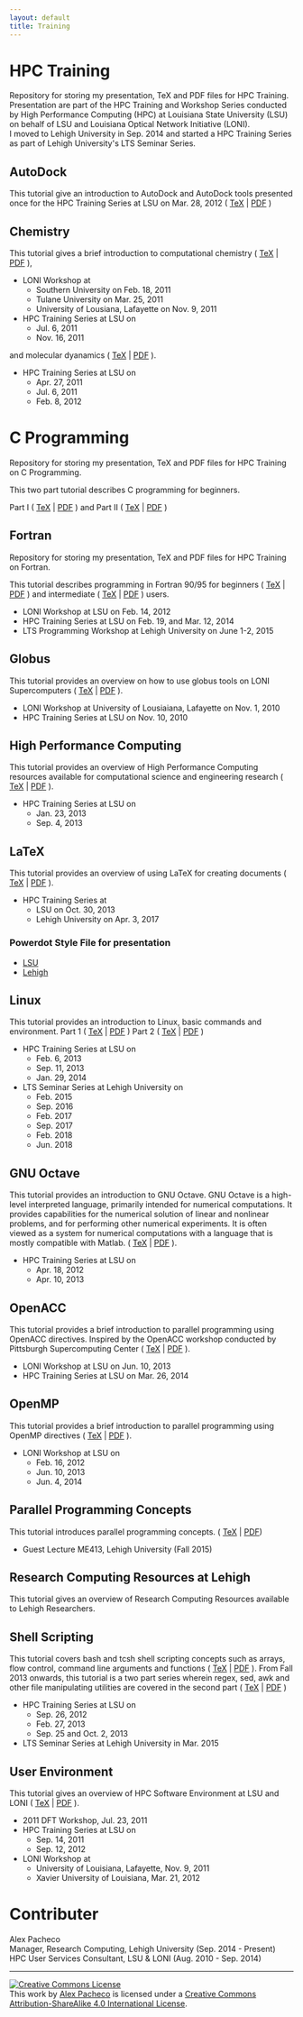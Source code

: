 ```yaml
---
layout: default
title: Training
---
```



# HPC Training 
Repository for storing my presentation, TeX and PDF files for HPC Training.
Presentation are part of the HPC Training and Workshop Series conducted by 
High Performance Computing (HPC) at Louisiana State University (LSU) on behalf of 
LSU and Louisiana Optical Network Initiative (LONI).  
I moved to Lehigh University in Sep. 2014 and started a HPC Training Series as part 
of Lehigh University&#39;s LTS Seminar Series.

## AutoDock
This tutorial give an introduction to AutoDock and AutoDock tools presented once for 
 the HPC Training Series at LSU on Mar. 28, 2012 
 ( [TeX](AutoDock/AutoDock.tex) | [PDF](AutoDock/AutoDock.pdf) )

## Chemistry
This tutorial gives a brief introduction to computational chemistry 
( [TeX](Chemistry/CompChem.tex) | [PDF](Chemistry/CompChem.pdf) ), 

  * LONI Workshop at 
     + Southern University on Feb. 18, 2011
     + Tulane University on Mar. 25, 2011  
     + University of Lousiana, Lafayette on Nov. 9, 2011
  * HPC Training Series at LSU on
    + Jul. 6, 2011
    + Nov. 16, 2011    

and molecular dyanamics 
( [TeX](Chemistry/MolecularDynamics.tex) | [PDF](Chemistry/MolecularDynamics.pdf) ).

  * HPC Training Series at LSU on 
    + Apr. 27, 2011
    + Jul. 6, 2011
    + Feb. 8, 2012

# C Programming
Repository for storing my presentation, TeX and PDF files for HPC 
Training on C Programming. 

This two part tutorial describes C programming for beginners.

Part I ( [TeX](CProgramming/CProg1.tex) | [PDF](CProgramming/CProg1.pdf) )
and Part II ( [TeX](CProgramming/CProg2.tex) | [PDF](CProgramming/CProg2.pdf) )


## Fortran
Repository for storing my presentation, TeX and PDF files for HPC 
Training on Fortran.

This tutorial describes programming in Fortran 90/95 for beginners 
( [TeX](Fortran/Fortran1.tex) | [PDF](Fortran/Fortran1.pdf) ) and
intermediate ( [TeX](Fortran/Fortran2.tex) | 
[PDF](Fortran/Fortran2.pdf) ) users.

  * LONI Workshop at LSU on Feb. 14, 2012
  * HPC Training Series at LSU on Feb. 19, and Mar. 12, 2014
  * LTS Programming Workshop at Lehigh University on June 1-2, 2015

## Globus
This tutorial provides an overview on how to use globus tools on LONI Supercomputers 
( [TeX](Globus/globus.tex) | [PDF](Globus/globus.pdf) ).

  * LONI Workshop at University of Lousiaiana, Lafayette on Nov. 1, 2010
  * HPC Training Series at LSU on Nov. 10, 2010

## High Performance Computing
This tutorial provides an overview of High Performance Computing resources available for 
computational science and engineering research 
( [TeX](HPC/HPC.tex) | [PDF](HPC/HPC.pdf) ).

  * HPC Training Series at LSU on
    + Jan. 23, 2013
    + Sep. 4, 2013

## LaTeX
This tutorial provides an overview of using LaTeX for creating documents
( [TeX](LaTeX/LaTeX.tex) | [PDF](LaTeX/LaTeX.pdf) ).

   * HPC Training Series at 
        * LSU on Oct. 30, 2013
        * Lehigh University on Apr. 3, 2017 

### Powerdot Style File for presentation

 * [LSU](LaTeX/powerdot-lsuloni.sty)
 * [Lehigh](LaTeX/powerdot-lehigh.sty) 


## Linux
This tutorial provides an introduction to Linux, basic commands and environment.
Part 1 ( [TeX](Linux/Linux-1.tex) | [PDF](Linux/Linux-1.pdf) )
Part 2 ( [TeX](Linux/Linux-2.tex) | [PDF](Linux/Linux-2.pdf) )

  * HPC Training Series at LSU on
    + Feb. 6, 2013
    + Sep. 11, 2013
    + Jan. 29, 2014
  * LTS Seminar Series at Lehigh University on
    + Feb. 2015
    + Sep. 2016
    + Feb. 2017
    + Sep. 2017
    + Feb. 2018
    + Jun. 2018

## GNU Octave
This tutorial provides an introduction to GNU Octave. GNU Octave is a high-level interpreted 
language, primarily intended for numerical computations. It provides capabilities for the 
numerical solution of linear and nonlinear problems, and for performing other numerical 
experiments. It is often viewed as a system for numerical computations with a language 
that is mostly compatible with Matlab. ( [TeX](Octave/Octave.tex) | [PDF](Octave/Octave.pdf) ).

  * HPC Training Series at LSU on
    + Apr. 18, 2012
    + Apr. 10, 2013

## OpenACC
This tutorial provides a brief introduction to parallel programming using OpenACC directives. 
Inspired by the OpenACC workshop conducted by Pittsburgh Supercomputing Center 
( [TeX](OpenACC/OpenACC.tex) | [PDF](OpenACC/OpenACC.pdf) ).

  * LONI Workshop at LSU on Jun. 10, 2013
  * HPC Training Series at LSU on Mar. 26, 2014

## OpenMP
This tutorial provides a brief introduction to parallel programming using OpenMP directives 
( [TeX](OpenMP/OpenMP.tex) | [PDF](OpenMP/OpenMP.pdf) ).

  * LONI Workshop at LSU on
    + Feb. 16, 2012 
    + Jun. 10, 2013
    + Jun. 4, 2014

## Parallel Programming Concepts
This tutorial introduces parallel programming concepts.
( [TeX](ParallelProgramming/parprog.tex) | [PDF](ParallelProgramming/parprog.pdf))

  * Guest Lecture ME413, Lehigh University (Fall 2015)

## Research Computing Resources at Lehigh
This tutorial gives an overview of Research Computing Resources available to Lehigh Researchers.


## Shell Scripting
This tutorial covers bash and tcsh shell scripting concepts such as arrays, flow control, 
command line arguments and functions ( [TeX](Shell/Shell-Scripting-1.tex) | [PDF](Shell/Shell-Scripting-1.pdf) ).
 From Fall 2013 onwards, this tutorial is a two part 
series wherein regex, sed, awk and other file manipulating utilities are covered in the 
second part ( [TeX](Shell/Shell-Scripting-2.tex) | [PDF](Shell/Shell-Scripting-2.pdf) )

  * HPC Training Series at LSU on
    + Sep. 26, 2012 
    + Feb. 27, 2013
    + Sep. 25 and Oct. 2, 2013  
  * LTS Seminar Series at Lehigh University in Mar. 2015

## User Environment
This tutorial gives an overview of HPC Software Environment at LSU and LONI 
( [TeX](UserEnv/UserEnv.tex) | [PDF](UserEnv/UserEnv.pdf) ).

  * 2011 DFT Workshop, Jul. 23, 2011 
  * HPC Training Series at LSU on
    + Sep. 14, 2011
    + Sep. 12, 2012
  * LONI Workshop at
    + University of Louisiana, Lafayette, Nov. 9, 2011
    + Xavier University of Louisiana, Mar. 21, 2012

# Contributer
Alex Pacheco  
 Manager, Research Computing, Lehigh University (Sep. 2014 - Present)  
 HPC User Services Consultant, LSU & LONI (Aug. 2010 - Sep. 2014)  

-------------------------------------------------------------------------------------

<a rel="license" href="http://creativecommons.org/licenses/by-sa/4.0/"><img alt="Creative Commons License" style="border-width:0" src="https://i.creativecommons.org/l/by-sa/4.0/88x31.png" /></a><br />This <span xmlns:dct="http://purl.org/dc/terms/" href="http://purl.org/dc/dcmitype/Text" rel="dct:type">work</span> by <a xmlns:cc="http://creativecommons.org/ns#" href="http://www.alexpacheco.us" property="cc:attributionName" rel="cc:attributionURL">Alex Pacheco</a> is licensed under a <a rel="license" href="http://creativecommons.org/licenses/by-sa/4.0/">Creative Commons Attribution-ShareAlike 4.0 International License</a>.
